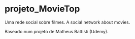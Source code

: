 # projeto_MovieTop
Uma rede social sobre filmes. A social network about movies.

Baseado num projeto de Matheus Battisti (Udemy).

